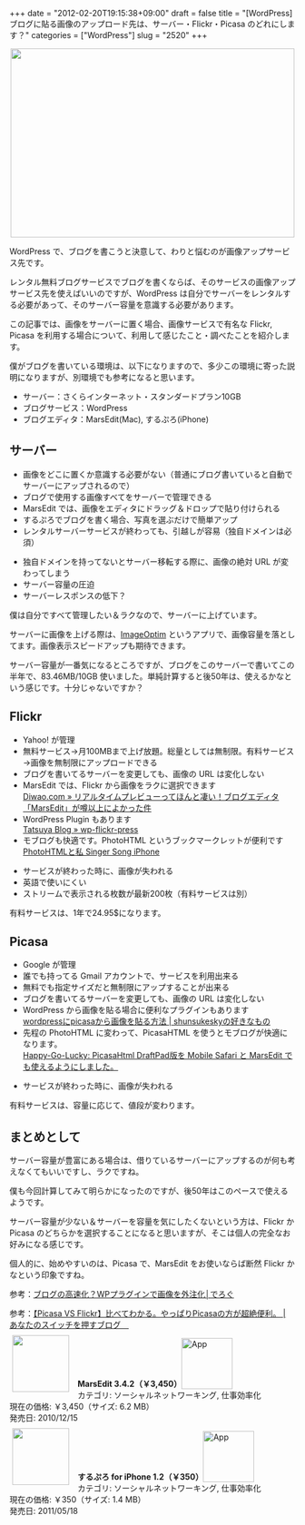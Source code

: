 +++
date = "2012-02-20T19:15:38+09:00"
draft = false
title = "[WordPress] ブログに貼る画像のアップロード先は、サーバー・Flickr・Picasa のどれにします？"
categories = ["WordPress"]
slug = "2520"
+++

<img style="display:block; margin-left:auto; margin-right:auto;" src="/images/2012/02/2520_1.jpeg" border="0" width="500" height="333" />

WordPress で、ブログを書こうと決意して、わりと悩むのが画像アップサービス先です。

レンタル無料ブログサービスでブログを書くならば、そのサービスの画像アップサービス先を使えばいいのですが、WordPress は自分でサーバーをレンタルする必要があって、そのサーバー容量を意識する必要があります。

この記事では、画像をサーバーに置く場合、画像サービスで有名な Flickr, Picasa を利用する場合について、利用して感じたこと・調べたことを紹介します。

僕がブログを書いている環境は、以下になりますので、多少この環境に寄った説明になりますが、別環境でも参考になると思います。

<ul><li>サーバー：さくらインターネット・スタンダードプラン10GB</li>
<li>ブログサービス：WordPress</li>
<li>ブログエディタ：MarsEdit(Mac), するぷろ(iPhone)</li></ul>

<h2>サーバー</h2>

<ul><li>画像をどこに置くか意識する必要がない（普通にブログ書いていると自動でサーバーにアップされるので）</li>
<li>ブログで使用する画像すべてをサーバーで管理できる</li>
<li>MarsEdit では、画像をエディタにドラッグ＆ドロップで貼り付けられる</li>
<li>するぷろでブログを書く場合、写真を選ぶだけで簡単アップ</li>
<li>レンタルサーバーサービスが終わっても、引越しが容易（独自ドメインは必須）</li></ul>

<ul><li>独自ドメインを持ってないとサーバー移転する際に、画像の絶対 URL が変わってしまう</li>
<li>サーバー容量の圧迫</li>
<li>サーバーレスポンスの低下？</li></ul>

僕は自分ですべて管理したい＆ラクなので、サーバーに上げています。

サーバーに画像を上げる際は、<a href="http://imageoptim.pornel.net/" target="_blank">ImageOptim</a> というアプリで、画像容量を落としてます。画像表示スピードアップも期待できます。

サーバー容量が一番気になるところですが、ブログをこのサーバーで書いてこの半年で、83.46MB/10GB 使いました。単純計算すると後50年は、使えるかなという感じです。十分じゃないですか？

<h2>Flickr</h2>

<ul><li>Yahoo! が管理</li><li>無料サービス→月100MBまで上げ放題。総量としては無制限。有料サービス→画像を無制限にアップロードできる</li>
<li>ブログを書いてるサーバーを変更しても、画像の URL は変化しない</li>
<li>MarsEdit では、Flickr から画像をラクに選択できます<br />
<a href="http://diwao.com/2011/09/marsedit.html" target="_blank">Diwao.com » リアルタイムプレビューってほんと凄い！ブログエディタ「MarsEdit」が噂以上によかった件</a></li>
<li>WordPress Plugin もあります<br />
<a href="http://fukata.org/dev/wp-plugin/wp-flickr-press/" target="_blank">Tatsuya Blog » wp-flickr-press</a></li>
<li>モブログも快適です。PhotoHTML というブックマークレットが便利です<br />
<a href="http://kuracyan.net/archives/9375" target="_blank">PhotoHTMLと私 Singer Song iPhone</a></li></ul>

<ul><li>サービスが終わった時に、画像が失われる</li>
<li>英語で使いにくい</li>
<li>ストリームで表示される枚数が最新200枚（有料サービスは別）</li></ul>

有料サービスは、1年で24.95$になります。

<h2>Picasa</h2>

<ul><li>Google が管理</li>
<li>誰でも持ってる Gmail アカウントで、サービスを利用出来る</li>
<li>無料でも指定サイズだと無制限にアップすることが出来る</li>
<li>ブログを書いてるサーバーを変更しても、画像の URL は変化しない</li>
<li>WordPress から画像を貼る場合に便利なプラグインもあります<br />
<a href="http://shunsukesky.com/2011/11/18/wordpresspicasa/" target="_blank">wordpressにpicasaから画像を貼る方法 | shunsukeskyの好きなもの</a></li>
<li>先程の PhotoHTML に変わって、PicasaHTML を使うとモブログが快適になります。<br />
<a href="http://www.toshiya240.com/2011/10/picasahtml-draftpad-mobile-safari.html" target="_blank">Happy-Go-Lucky: PicasaHtml DraftPad版を Mobile Safari と MarsEdit でも使えるようにしました。</a>
</li></ul>

<ul><li>サービスが終わった時に、画像が失われる</li></ul>

有料サービスは、容量に応じて、値段が変わります。

<h2>まとめとして</h2>

サーバー容量が豊富にある場合は、借りているサーバーにアップするのが何も考えなくてもいいですし、ラクですね。

僕も今回計算してみて明らかになったのですが、後50年はこのペースで使えるようです。

サーバー容量が少ない＆サーバーを容量を気にしたくないという方は、Flickr か Picasa のどちらかを選択することになると思いますが、そこは個人の完全なお好みになる感じです。

個人的に、始めやすいのは、Picasa で、MarsEdit をお使いならば断然 Flickr かなという印象ですね。

参考：<a href="http://xn--z8j2b8f.jp/web%E3%81%BE%E3%82%81%E3%81%A1%E3%81%97%E3%81%8D/%E3%83%96%E3%83%AD%E3%82%B0%E3%81%AE%E9%AB%98%E9%80%9F%E5%8C%96%EF%BC%9Fwp%E3%83%97%E3%83%A9%E3%82%B0%E3%82%A4%E3%83%B3%E3%81%A7%E7%94%BB%E5%83%8F%E3%82%92%E5%A4%96%E6%B3%A8%E5%8C%96/" target="_blank">ブログの高速化？WPプラグインで画像を外注化│でろぐ</a>

参考：<a href="http://kazoo1837.blog23.fc2.com/blog-entry-200.html" target="_blank">【Picasa VS Flickr】比べてわかる。やっぱりPicasaの方が超絶便利。 | あなたのスイッチを押すブログ　</a><br />

<a href="https://itunes.apple.com/jp/app/id402376225?mt=12&uo=4&at=11l3RT" target="_blank" rel="nofollow"><img width="100" class="alignleft" align="left" src="http://a4.mzstatic.com/us/r1000/095/Purple/1c/4e/d9/mzi.gfwebzum.100x100-75.png" style="margin: -5px 15px 1px 5px;"></a><strong> MarsEdit 3.4.2（￥3,450）</strong><a href="https://itunes.apple.com/jp/app/id402376225?mt=12&uo=4&at=11l3RT" target="_blank" rel="nofollow"><img src="/images/2012/12/viewinitunes_jp.png" style="vertical-align:bottom;" width="90" alt="App"></a><br> カテゴリ: ソーシャルネットワーキング, 仕事効率化<br> 現在の価格: ￥3,450（サイズ: 6.2 MB）<br> 発売日: 2010/12/15<br style="clear: both;">

<a href="https://itunes.apple.com/jp/app/id436676299?mt=8&uo=4&at=11l3RT" target="_blank" rel="nofollow"><img width="100" class="alignleft" align="left" src="http://a4.mzstatic.com/us/r1000/094/Purple/c7/f9/44/mzl.xejvrijs.100x100-75.jpg" style="margin: -5px 15px 1px 5px;"></a><strong> するぷろ for iPhone 1.2（￥350）</strong><a href="https://itunes.apple.com/jp/app/id436676299?mt=8&uo=4&at=11l3RT" target="_blank" rel="nofollow"><img src="/images/2012/12/viewinitunes_jp.png" style="vertical-align:bottom;" width="90" alt="App"></a><br> カテゴリ: ソーシャルネットワーキング, 仕事効率化<br> 現在の価格: ￥350（サイズ: 1.4 MB）<br> 発売日: 2011/05/18<br style="clear: both;">

